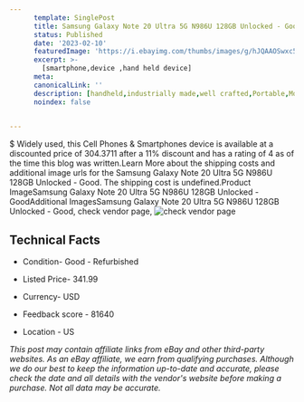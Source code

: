```yaml
---
      template: SinglePost
      title: Samsung Galaxy Note 20 Ultra 5G N986U 128GB Unlocked - Good
      status: Published
      date: '2023-02-10'
      featuredImage: 'https://i.ebayimg.com/thumbs/images/g/hJQAAOSwxc5jj5vD/s-l225.jpg'
      excerpt: >-
        [smartphone,device ,hand held device]
      meta:
      canonicalLink: ''
      description: [handheld,industrially made,well crafted,Portable,Mobile,Compact,Convenient,Lightweight,Maneuverable,Man-portable,Miniature,Carriable,Hand-held,Light,Holdable,Transportable,Mobile device,Pocket-sized,On-the-go,Wireless,Cordless,Compact size,Convenient size, smartphone,device ,hand held device]
      noindex: false

        
---
```

$
    Widely used, this Cell Phones & Smartphones device is available at a discounted price of 304.3711 after a 11% discount and has a rating of 4 as of the time this blog was written.Learn More about the shipping costs and additional image urls for the Samsung Galaxy Note 20 Ultra 5G N986U 128GB Unlocked - Good. The shipping cost is undefined.Product ImageSamsung Galaxy Note 20 Ultra 5G N986U 128GB Unlocked - GoodAdditional ImagesSamsung Galaxy Note 20 Ultra 5G N986U 128GB Unlocked - Good, check vendor page, ![check vendor page](https://origin-galleryplus.ebayimg.com/ws/web/255534549715_2_0_1/225x225.jpg,https://origin-galleryplus.ebayimg.com/ws/web/255534549715_3_0_1/225x225.jpg,https://origin-galleryplus.ebayimg.com/ws/web/255534549715_4_0_1/225x225.jpg,https://origin-galleryplus.ebayimg.com/ws/web/255534549715_5_0_1/225x225.jpg,https://origin-galleryplus.ebayimg.com/ws/web/255534549715_6_0_1/225x225.jpg)
    
    

 ## Technical Facts 



     
      

 - Condition- Good - Refurbished 


      

 - Listed Price- 341.99 


      

 - Currency- USD 


      

 - Feedback score - 81640 


      

 - Location - US 


      
      

 *_This post may contain affiliate links from eBay and other third-party websites. As an eBay affiliate, we earn from qualifying purchases. Although we do our best to keep the information up-to-date and accurate, please check the date and all details with the vendor's website before making a purchase. Not all data may be accurate._*



    
    
    
    
    